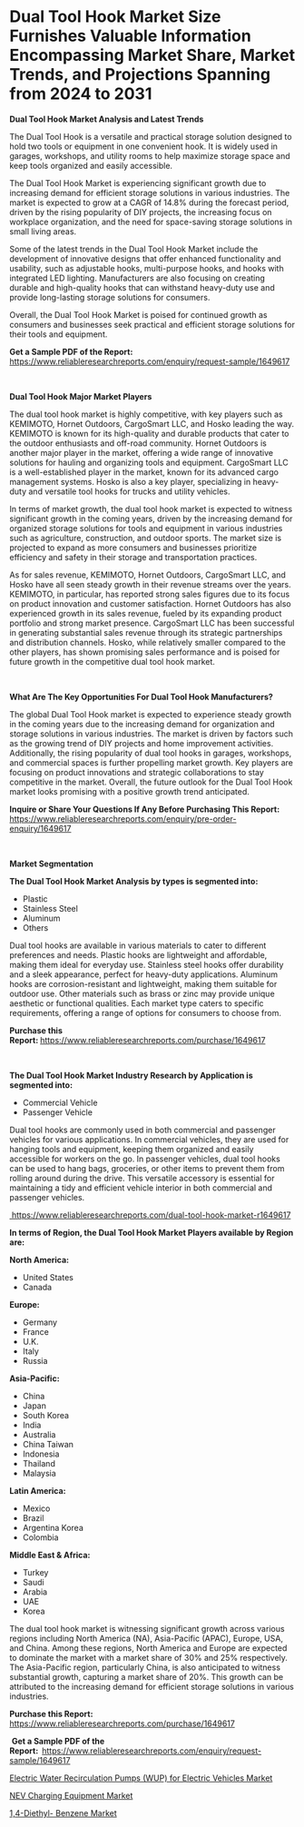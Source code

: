 <p><h1>Dual Tool Hook Market Size Furnishes Valuable Information Encompassing Market Share, Market Trends, and Projections Spanning from 2024 to 2031</h1></p><p><strong>Dual Tool Hook Market Analysis and Latest Trends</strong></p>
<p><p>The Dual Tool Hook is a versatile and practical storage solution designed to hold two tools or equipment in one convenient hook. It is widely used in garages, workshops, and utility rooms to help maximize storage space and keep tools organized and easily accessible.</p><p>The Dual Tool Hook Market is experiencing significant growth due to increasing demand for efficient storage solutions in various industries. The market is expected to grow at a CAGR of 14.8% during the forecast period, driven by the rising popularity of DIY projects, the increasing focus on workplace organization, and the need for space-saving storage solutions in small living areas.</p><p>Some of the latest trends in the Dual Tool Hook Market include the development of innovative designs that offer enhanced functionality and usability, such as adjustable hooks, multi-purpose hooks, and hooks with integrated LED lighting. Manufacturers are also focusing on creating durable and high-quality hooks that can withstand heavy-duty use and provide long-lasting storage solutions for consumers.</p><p>Overall, the Dual Tool Hook Market is poised for continued growth as consumers and businesses seek practical and efficient storage solutions for their tools and equipment.</p></p>
<p><strong>Get a Sample PDF of the Report:&nbsp;</strong> <a href="https://www.reliableresearchreports.com/enquiry/request-sample/1649617">https://www.reliableresearchreports.com/enquiry/request-sample/1649617</a></p>
<p>&nbsp;</p>
<p><strong>Dual Tool Hook Major Market Players</strong></p>
<p><p>The dual tool hook market is highly competitive, with key players such as KEMIMOTO, Hornet Outdoors, CargoSmart LLC, and Hosko leading the way. KEMIMOTO is known for its high-quality and durable products that cater to the outdoor enthusiasts and off-road community. Hornet Outdoors is another major player in the market, offering a wide range of innovative solutions for hauling and organizing tools and equipment. CargoSmart LLC is a well-established player in the market, known for its advanced cargo management systems. Hosko is also a key player, specializing in heavy-duty and versatile tool hooks for trucks and utility vehicles.</p><p>In terms of market growth, the dual tool hook market is expected to witness significant growth in the coming years, driven by the increasing demand for organized storage solutions for tools and equipment in various industries such as agriculture, construction, and outdoor sports. The market size is projected to expand as more consumers and businesses prioritize efficiency and safety in their storage and transportation practices.</p><p>As for sales revenue, KEMIMOTO, Hornet Outdoors, CargoSmart LLC, and Hosko have all seen steady growth in their revenue streams over the years. KEMIMOTO, in particular, has reported strong sales figures due to its focus on product innovation and customer satisfaction. Hornet Outdoors has also experienced growth in its sales revenue, fueled by its expanding product portfolio and strong market presence. CargoSmart LLC has been successful in generating substantial sales revenue through its strategic partnerships and distribution channels. Hosko, while relatively smaller compared to the other players, has shown promising sales performance and is poised for future growth in the competitive dual tool hook market.</p></p>
<p>&nbsp;</p>
<p><strong>What Are The Key Opportunities For Dual Tool Hook Manufacturers?</strong></p>
<p><p>The global Dual Tool Hook market is expected to experience steady growth in the coming years due to the increasing demand for organization and storage solutions in various industries. The market is driven by factors such as the growing trend of DIY projects and home improvement activities. Additionally, the rising popularity of dual tool hooks in garages, workshops, and commercial spaces is further propelling market growth. Key players are focusing on product innovations and strategic collaborations to stay competitive in the market. Overall, the future outlook for the Dual Tool Hook market looks promising with a positive growth trend anticipated.</p></p>
<p><strong>Inquire or Share Your Questions If Any Before Purchasing This Report:</strong> <a href="https://www.reliableresearchreports.com/enquiry/pre-order-enquiry/1649617">https://www.reliableresearchreports.com/enquiry/pre-order-enquiry/1649617</a></p>
<p>&nbsp;</p>
<p><strong>Market Segmentation</strong></p>
<p><strong>The Dual Tool Hook Market Analysis by types is segmented into:</strong></p>
<p><ul><li>Plastic</li><li>Stainless Steel</li><li>Aluminum</li><li>Others</li></ul></p>
<p><p>Dual tool hooks are available in various materials to cater to different preferences and needs. Plastic hooks are lightweight and affordable, making them ideal for everyday use. Stainless steel hooks offer durability and a sleek appearance, perfect for heavy-duty applications. Aluminum hooks are corrosion-resistant and lightweight, making them suitable for outdoor use. Other materials such as brass or zinc may provide unique aesthetic or functional qualities. Each market type caters to specific requirements, offering a range of options for consumers to choose from.</p></p>
<p><strong>Purchase this Report:&nbsp;</strong><a href="https://www.reliableresearchreports.com/purchase/1649617">https://www.reliableresearchreports.com/purchase/1649617</a></p>
<p>&nbsp;</p>
<p><strong>The Dual Tool Hook Market Industry Research by Application is segmented into:</strong></p>
<p><ul><li>Commercial Vehicle</li><li>Passenger Vehicle</li></ul></p>
<p><p>Dual tool hooks are commonly used in both commercial and passenger vehicles for various applications. In commercial vehicles, they are used for hanging tools and equipment, keeping them organized and easily accessible for workers on the go. In passenger vehicles, dual tool hooks can be used to hang bags, groceries, or other items to prevent them from rolling around during the drive. This versatile accessory is essential for maintaining a tidy and efficient vehicle interior in both commercial and passenger vehicles.</p></p>
<p><a href="https://www.reliableresearchreports.com/dual-tool-hook-market-r1649617">&nbsp;https://www.reliableresearchreports.com/dual-tool-hook-market-r1649617</a></p>
<p><strong>In terms of Region, the Dual Tool Hook Market Players available by Region are:</strong></p>
<p>
    <p> <strong> North America: </strong>
        <ul>
            <li>United States</li>
            <li>Canada</li>
        </ul>
        </p> 
    <p> <strong> Europe: </strong>
        <ul>
            <li>Germany</li>
            <li>France</li>
            <li>U.K.</li>
            <li>Italy</li>
            <li>Russia</li>
        </ul>
        </p> 
    <p> <strong> Asia-Pacific: </strong>
        <ul>
            <li>China</li>
            <li>Japan</li>
            <li>South Korea</li>
            <li>India</li>
            <li>Australia</li>
            <li>China Taiwan</li>
            <li>Indonesia</li>
            <li>Thailand</li>
            <li>Malaysia</li>
        </ul>
        </p> 
    <p> <strong> Latin America: </strong>
        <ul>
            <li>Mexico</li>
            <li>Brazil</li>
            <li>Argentina Korea</li>
            <li>Colombia</li>
        </ul>
        </p> 
    <p> <strong> Middle East & Africa: </strong>
        <ul>
            <li>Turkey</li>
            <li>Saudi</li>
            <li>Arabia</li>
            <li>UAE</li>
            <li>Korea</li>
        </ul>
    </p>
    </p>
<p><p>The dual tool hook market is witnessing significant growth across various regions including North America (NA), Asia-Pacific (APAC), Europe, USA, and China. Among these regions, North America and Europe are expected to dominate the market with a market share of 30% and 25% respectively. The Asia-Pacific region, particularly China, is also anticipated to witness substantial growth, capturing a market share of 20%. This growth can be attributed to the increasing demand for efficient storage solutions in various industries.</p></p>
<p><strong>Purchase this Report: </strong><a href="https://www.reliableresearchreports.com/purchase/1649617">https://www.reliableresearchreports.com/purchase/1649617</a></p>
<p>&nbsp;<strong>Get a Sample PDF of the Report:&nbsp;&nbsp;</strong><a href="https://www.reliableresearchreports.com/enquiry/request-sample/1649617">https://www.reliableresearchreports.com/enquiry/request-sample/1649617</a></p>
<p><strong></strong></p>
<p><p><a href="https://github.com/tristaoole5674/Market-Research-Report-List-1/blob/main/electric-water-recirculation-pumps-wup-for-electric-vehicles-market.md">Electric Water Recirculation Pumps (WUP) for Electric Vehicles Market</a></p><p><a href="https://github.com/sakatikimasho/Market-Research-Report-List-1/blob/main/nev-charging-equipment-market.md">NEV Charging Equipment Market</a></p><p><a href="https://github.com/sarahterry458/Market-Research-Report-List-1/blob/main/14-diethyl-benzene-market.md">1,4-Diethyl- Benzene Market</a></p></p>